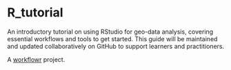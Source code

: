 # R_tutorial

An introductory tutorial on using RStudio for geo-data analysis, covering essential workflows and tools to get started. This guide will be maintained and updated collaboratively on GitHub to support learners and practitioners.

A [workflowr][] project.

[workflowr]: https://ohm-np.github.io/R_tutorial/
